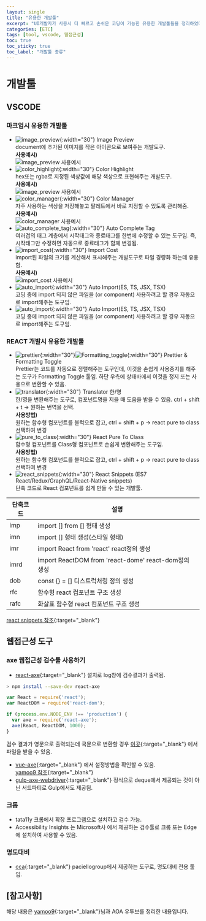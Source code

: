 ```yaml
---
layout: single
title: "유용한 개발툴"
excerpt: "UI개발자가 사용시 더 빠르고 손쉬운 코딩이 가능한 유용한 개발툴들을 정리하였다."
categories: [ETC]
tags: [tool, vscode, 웹접근성]
toc: true
toc_sticky: true
toc_label: "개발툴 종류"
---
```


# 개발툴
## VSCODE
### 마크업시 유용한 개발툴 
- ![image_preview](/assets/images/tools/image_preview_01.png){:width="30"} Image Preview   
  document에 추가된 이미지를 작은 아이콘으로 보여주는 개발도구.   
  **사용예시)**   
  ![image_preview 사용예시](/assets/images/tools/image_preview_02.png)
- ![color_highlight](/assets/images/tools/color_highlight_01.png){:width="30"} Color Highlight   
  hex또는 rgba로 지정된 색상값에 해당 색상으로 표현해주는 개발도구.   
  **사용예시)**   
  ![image_preview 사용예시](/assets/images/tools/color_highlight_02.png)
- ![color_manager](/assets/images/tools/color_manager_01.png){:width="30"} Color Manager   
  자주 사용하는 색상을 저장해놓고 팔레트에서 바로 지정할 수 있도록 관리해줌.   
  **사용예시)**   
  ![color_manager 사용예시](/assets/images/tools/color_manager_02.png)
- ![auto_complete_tag](/assets/images/tools/auto_complete_tag_01.png){:width="30"} Auto Complete Tag     
  여러겹의 태그 계층에서 시작태그와 종료태그를 한번에 수정할 수 있는 도구임. 즉, 시작태그만 수정하면 자동으로 종료태그가 함께 변경됨.   
- ![import_cost](/assets/images/tools/import_cost_01.png){:width="30"} Import Cost   
  import된 파일의 크기를 계산해서 표시해주는 개발도구로 파일 경량화 하는데 유용함.   
  **사용예시)**   
  ![import_cost 사용예시](/assets/images/tools/import_cost_02.png)
- ![auto_import](/assets/images/tools/auto_import_01.png){:width="30"} Auto Import(ES, TS, JSX, TSX)   
  코딩 중에 import 되지 않은 파일을 (or component) 사용하려고 할 경우 자동으로 import해주는 도구임.      
- ![auto_import](/assets/images/tools/auto_import_01.png){:width="30"} Auto Import(ES, TS, JSX, TSX)   
  코딩 중에 import 되지 않은 파일을 (or component) 사용하려고 할 경우 자동으로 import해주는 도구임.      

### REACT 개발시 유용한 개발툴
- ![prettier](/assets/images/tools/prettier.png){:width="30"}![Formatting_toggle](/assets/images/tools/Formatting_toggle.png){:width="30"} Prettier & Formatting Toggle   
Prettier는 코드를 자동으로 정렬해주는 도구인데, 이것을 손쉽게 사용중지를 해주는 도구가 Formatting Toggle 툴임.
하단 우측에 상태바에서 이것을 정지 또는 사용으로 변환할 수 있음.     
- ![translator](/assets/images/tools/translator.png){:width="30"} Translator 한/영   
한/영을 변환해주는 도구로, 컴포넌트명을 지을 때 도움을 받을 수 있음. ctrl +  shift + t -> 원하는 번역을 선택.     
**사용방법)**   
원하는 함수형 컴포넌트를 블럭으로 잡고, ctrl + shift + p -> react pure to class 선택하여 변경
- ![pure_to_class](/assets/images/tools/pure_to_class.png){:width="30"} React Pure To Class   
함수형 컴포넌트를 Class형 컴포넌트로 손쉽게 변환해주는 도구임.   
**사용방법)**   
원하는 함수형 컴포넌트를 블럭으로 잡고, ctrl + shift + p -> react pure to class 선택하여 변경
- ![react_snippets](/assets/images/tools/react_snippets.png){:width="30"} React Snippets (ES7 React/Redux/GraphQL/React-Native snippets)   
  단축 코드로 React 컴포넌트를 쉽게 만들 수 있는 개발툴.   


| 단축코드 | 설명                      |
| -------- | -------------------------------------------------- |
| imp     | import [] from [] 형태 생성 |
| imn     | import [] 형태 생성(스타일 형태) |
| imr     | import React from 'react' react정의 생성 |
| imrd     | import ReactDOM from 'react-dome' react-dom정의 생성 |
| dob     | const {} = [] 디스트럭처링 정의 생성 |
| rfc     | 함수형 react 컴포넌트 구조 생성 |
| rafc     | 화살표 함수형 react 컴포넌트 구조 생성 |

[react snippets 참조](https://github.com/dsznajder/vscode-es7-javascript-react-snippets){:target="_blank"}

## 웹접근성 도구
### axe 웹접근성 검수툴 사용하기
- [react-axe](https://github.com/dequelabs/react-axe){:target="_blank"} 설치로 log창에 검수결과가 출력됨.   

```bash
> npm install --save-dev react-axe 
```
```javascript
var React = require('react');
var ReactDOM = require('react-dom');

if (process.env.NODE_ENV !== 'production') {
  var axe = require('react-axe');
  axe(React, ReactDOM, 1000);
}
```
검수 결과가 영문으로 출력되는데 국문으로 변환할 경우 [이곳](https://github.com/dequelabs/axe-core/tree/develop/locales){:target="_blank"} 에서 파일을 받을 수 있음.
- [vue-axe](https://github.com/vue-a11y/vue-axe){:target="_blank"} 에서 설정방법을 확인할 수 있음.   
[yamoo9 참조](https://yamoo9.gitbook.io/vue-a11y-seo/auditing-vue-application){:target="_blank"}
- [gulp-axe-webdriver](https://www.npmjs.com/package/gulp-axe-webdriver){:target="_blank"} 정식으로 deque에서 제공되는 것이 아닌 서드파티로 Gulp에서도 제공됨.

### 크롬
- tata11y 크롬에서 확장 프로그램으로 설치하고 검수 가능.
- Accessibility Insights 는 Microsoft사 에서 제공하는 검수툴로 크롬 또는 Edge에 설치하여 사용할 수 있음.

### 명도대비
- [cca](https://developer.paciellogroup.com/resources/contrastanalyser/){:target="_blank"} paciellogroup에서 제공하는 도구로, 명도대비 전용 툴임.



## [참고사항]
해당 내용은 [yamoo9](https://yamoo9.github.io/react-master/lecture/r-setting-up.html){:target="_blank"}님과 AOA 유투브를 정리한 내용입니다.   

